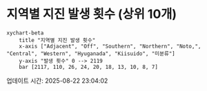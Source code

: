 # 지역별 지진 발생 횟수 (상위 10개)

```mermaid
xychart-beta
    title "지역별 지진 발생 횟수"
    x-axis ["Adjacent", "Off", "Southern", "Northern", "Noto,", "Central", "Western", "Hyuganada", "Kiisuido", "미분류"]
    y-axis "발생 횟수" 0 --> 2119
    bar [2117, 110, 26, 24, 20, 18, 13, 10, 8, 7]
```

업데이트 시간: 2025-08-22 23:04:02

